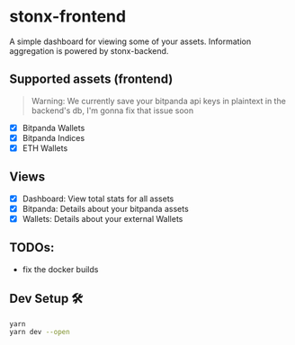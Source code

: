 # stonx-frontend

A simple dashboard for viewing some of your assets.
Information aggregation is powered by stonx-backend.

## Supported assets (frontend)
> Warning: We currently save your bitpanda api keys in plaintext in the backend's db, I'm gonna fix that issue soon
* [x] Bitpanda Wallets
* [x] Bitpanda Indices
* [x] ETH Wallets

## Views
* [x] Dashboard: View total stats for all assets
* [x] Bitpanda: Details about your bitpanda assets
* [x] Wallets: Details about your external Wallets

## TODOs:
* fix the docker builds

## Dev Setup 🛠
```bash
yarn
yarn dev --open
```